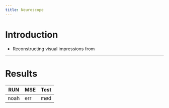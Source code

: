 ```yaml
---
title: Neuroscope
---
```


# Introduction

- Reconstructing visual impressions from

---

# Results

| RUN | MSE | Test |
|---|---|---|
| noah  |  err | mød | 